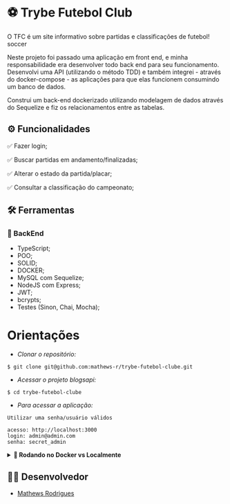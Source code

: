 
# :soccer: Trybe Futebol Club

O TFC é um site informativo sobre partidas e classificações de futebol! soccer

Neste projeto foi passado uma aplicação em front end, e minha responsabilidade era desenvolver todo back end para seu funcionamento.
Desenvolvi uma API (utilizando o método TDD) e também integrei - através do docker-compose - as aplicações para que elas funcionem consumindo um banco de dados.

Construi um back-end dockerizado utilizando modelagem de dados através do Sequelize e fiz os relacionamentos entre as tabelas.

## ⚙️ Funcionalidades

✅ Fazer login;

✅ Buscar partidas em andamento/finalizadas;

✅ Alterar o estado da partida/placar;

✅ Consultar a classificação do campeonato;

## :hammer_and_wrench: Ferramentas 
### 🍮 BackEnd
- TypeScript;
- POO;
- SOLID;
- DOCKER;
- MySQL com Sequelize;
- NodeJS com Express;
- JWT;
- bcrypts;
- Testes (Sinon, Chai, Mocha);

# Orientações

- *Clonar o repositório:*

```
$ git clone git@github.com:mathews-r/trybe-futebol-clube.git
```

- *Acessar o projeto blogsapi:*

```
$ cd trybe-futebol-clube
```


- *Para acessar a aplicação:*
```
Utilizar uma senha/usuário válidos

acesso: http://localhost:3000
login: admin@admin.com
senha: secret_admin
```

<details>
  <summary><strong>🐋 Rodando no Docker vs Localmente</strong></summary><br />
  
  ## Com Docker

  > Rode o serviço `node` com o comando `docker-compose up -d`.
  - Esse serviço irá inicializar um container chamado `trybers_and_dragons`.
  - A partir daqui você pode rodar o container `trybers_and_dragons` via CLI ou abri-lo no VS Code.

  > Use o comando `docker exec -it trybers_and_dragons bash`.

  > Instale as dependências com `npm install`
  
  ⚠ Atenção ⚠ Caso opte por utilizar o Docker, **TODOS** os comandos disponíveis no `package.json` (npm start, npm test, npm run dev, ...) devem ser executados **DENTRO** do container, ou seja, no terminal que aparece após a execução do comando `docker exec` citado acima. 

<img src="images/remote-container.png" width="800px" >  

---
  
  ## Sem Docker
  
  > Instale as dependências com `npm install`
 
  - Para rodar o projeto desta forma, obrigatoriamente você deve ter o `node` instalado em seu computador.

  <br/>
</details>

## 👨‍💻 Desenvolvedor

- [Mathews Rodrigues](https://www.linkedin.com/in/mathewsrodrigues/)
